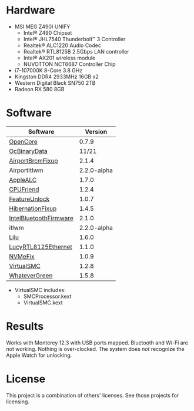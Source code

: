 # Hardware
* MSI MEG Z490I UNIFY
  * Intel® Z490 Chipset
  * Intel® JHL7540 Thunderbolt™ 3 Controller
  * Realtek® ALC1220 Audio Codec
  * Realtek® RTL8125B 2.5Gbps LAN controller
  * Intel® AX201 wireless module
  * NUVOTTON NCT6687 Controller Chip
* i7-107000K 8-Core 3.8 GHz
* Kingston DDR4 2933MHz 16GB x2
* Western Digital Black SN750 2TB
* Radeon RX 580 8GB

# Software
Software | Version
-------- | -------
[OpenCore](https://github.com/acidanthera/OpenCorePkg) | 0.7.9
[OcBinaryData](https://github.com/acidanthera/OcBinaryData) | 11/21
[AirportBrcmFixup](https://github.com/acidanthera/AirportBrcmFixup) | 2.1.4
AirportItlwm | 2.2.0-alpha
[AppleALC](https://github.com/acidanthera/AppleALC) | 1.7.0
[CPUFriend](https://github.com/acidanthera/CPUFriend) | 1.2.4
[FeatureUnlock](https://github.com/acidanthera/FeatureUnlock) | 1.0.7
[HibernationFixup](https://github.com/acidanthera/HibernationFixup) | 1.4.5
[IntelBluetoothFirmware](https://github.com/OpenIntelWireless/IntelBluetoothFirmware) | 2.1.0
itlwm | 2.2.0-alpha
[Lilu](https://github.com/acidanthera/Lilu) | 1.6.0
[LucyRTL8125Ethernet](https://github.com/Mieze/LucyRTL8125Ethernet) | 1.1.0
[NVMeFix](https://github.com/acidanthera/NVMeFix) | 1.0.9
[VirtualSMC](https://github.com/acidanthera/VirtualSMC) | 1.2.8
[WhateverGreen](https://github.com/acidanthera/WhateverGreen) | 1.5.8

* VirtualSMC includes:
  * SMCProcessor.kext
  * VirtualSMC.kext

# Results
Works with Monterey 12.3 with USB ports mapped. Bluetooth and Wi-Fi are not working. Nothing is over-clocked. The system does *not* recognize the Apple Watch for unlocking.

# License
This project is a combination of others' licenses. See those projects for licensing.
